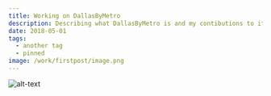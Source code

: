 ```yaml
---
title: Working on DallasByMetro
description: Describing what DallasByMetro is and my contibutions to it.
date: 2018-05-01
tags:
  - another tag
  - pinned
image: /work/firstpost/image.png
---
```


<style>
  .image-container {
    width: 200rem;
    aspect-ratio: 4 / 4;
  }
</style>

[comment]: # (feature image)
<div class="image-container img">
  <img src="/work/firstpost/image.png" alt="alt-text">
</div>

[comment]: # (text about what DallasByMetro is and my part in it)
